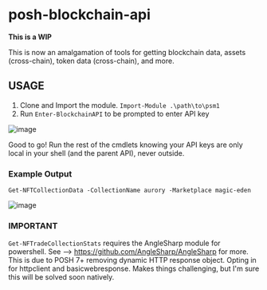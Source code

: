 # posh-blockchain-api

**This is a WIP**

This is now an amalgamation of tools for getting blockchain data, assets (cross-chain), token data (cross-chain), and more.

## USAGE

1. Clone and Import the module. `Import-Module .\path\to\psm1`
2. Run `Enter-BlockchainAPI` to be prompted to enter API key

![image](https://user-images.githubusercontent.com/32146013/151041501-0aed69e3-c17c-422f-bf1e-24df59731588.png)

Good to go! Run the rest of the cmdlets knowing your API keys are only local in your shell (and the parent API), never outside.

### Example Output

`Get-NFTCollectionData -CollectionName aurory -Marketplace magic-eden`

![image](https://user-images.githubusercontent.com/32146013/154604833-ccb8bf72-64fa-46a4-8aa5-69294fcf4852.png)

### IMPORTANT

`Get-NFTradeCollectionStats` requires the AngleSharp module for powershell. See --> https://github.com/AngleSharp/AngleSharp for more. This is due to POSH 7+ removing dynamic HTTP response object. Opting in for httpclient and basicwebresponse. Makes things challenging, but I'm sure this will be solved soon natively.
